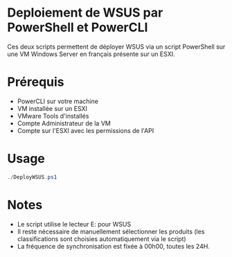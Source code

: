 # Deploiement de WSUS par PowerShell et PowerCLI

Ces deux scripts permettent de déployer WSUS via un script PowerShell sur une VM Windows Server en français présente sur un ESXI.

# Prérequis

- PowerCLI sur votre machine
- VM installée sur un ESXI
- VMware Tools d'installés
- Compte Administrateur de la VM
- Compte sur l'ESXI avec les permissions de l'API

# Usage
```ps1
./DeployWSUS.ps1
```
# Notes
- Le script utilise le lecteur E: pour WSUS
- Il reste nécessaire de manuellement sélectionner les produits (les classifications sont choisies automatiquement via le script)
- La fréquence de synchronisation est fixée à 00h00, toutes les 24H.
